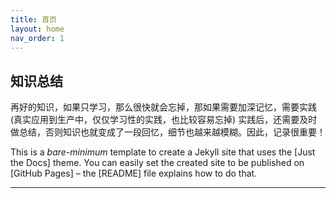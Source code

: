 ```yaml
---
title: 首页
layout: home
nav_order: 1
---
```

## 知识总结
再好的知识，如果只学习，那么很快就会忘掉，那如果需要加深记忆，需要实践(真实应用到生产中，仅仅学习性的实践，也比较容易忘掉)
实践后，还需要及时做总结，否则知识也就变成了一段回忆，细节也越来越模糊。因此，记录很重要！


















This is a *bare-minimum* template to create a Jekyll site that uses the [Just the Docs] theme. 
You can easily set the created site to be published on [GitHub Pages] – the [README] file explains how to do that.

----

[^1]: [10 minutes for changes to GitHub](https://docs.github.com/en/pages/setting-up-a-github-pages-site-with-jekyll/creating-a-github-pages-site-with-jekyll#creating-your-site).
[Just the Docs]: https://just-the-docs.github.io/just-the-docs/
[GitHub Pages]: https://docs.github.com/en/pages
[README]: https://github.com/just-the-docs/just-the-docs-template/blob/main/README.md
[Jekyll]: https://jekyllrb.com
[GitHub Pages / Actions workflow]: https://github.blog/changelog/2022-07-27-github-pages-custom-github-actions-workflows-beta/
[use this template]: https://github.com/just-the-docs/just-the-docs-template/generate
